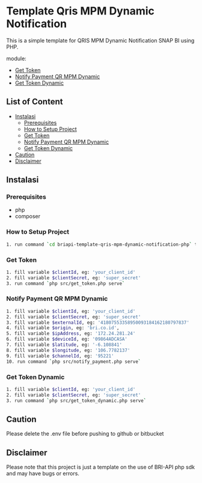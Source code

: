 # Template Qris MPM Dynamic Notification

This is a simple template for QRIS MPM Dynamic Notification SNAP BI using PHP.

module:
- [Get Token](https://developers.bri.co.id/en/docs/qris-merchant-presented-mode-mpm-dinamis-notification-v11)
- [Notify Payment QR MPM Dynamic](https://developers.bri.co.id/en/docs/qris-merchant-presented-mode-mpm-dinamis-notification-v11)
- [Get Token Dynamic](https://developers.bri.co.id/en/docs/qris-merchant-presented-mode-mpm-dinamis-notification-v11)

## List of Content
- [Instalasi](#instalasi)
  - [Prerequisites](#prerequisites)
  - [How to Setup Project](#how-to-setup-project)
  - [Get Token](#get-token)
  - [Notify Payment QR MPM Dynamic](#interbank-transfer-transfer)
  - [Get Token Dynamic](#intrabank-transfer-inquiry)
- [Caution](#caution)
- [Disclaimer](#disclaimer)

## Instalasi

### Prerequisites
- php
- composer

### How to Setup Project

```bash
1. run command `cd briapi-template-qris-mpm-dynamic-notification-php` to change directory
```

### Get Token
```bash
1. fill variable $clientId, eg: 'your_client_id'
2. fill variable $clientSecret, eg: 'super_secret'
3. run command `php src/get_token.php serve`
```

### Notify Payment QR MPM Dynamic
```bash
1. fill variable $clientId, eg: 'your_client_id'
2. fill variable $clientSecret, eg: 'super_secret'
3. fill variable $externalId, eg: '41807553358950093184162180797837'
4. fill variable $origin, eg: 'bri.co.id',
5. fill variable $ipAddress, eg: '172.24.281.24'
6. fill variable $deviceId, eg: '09864ADCASA'
7. fill variable $latitude, eg: '-6.108841'
8. fill variable $longitude, eg: '106.7782137'
9. fill variable $channelId, eg: '95221'
10. run command `php src/notify_payment.php serve`
```

### Get Token Dynamic
```bash
1. fill variable $clientId, eg: 'your_client_id'
2. fill variable $clientSecret, eg: 'super_secret'
3. run command `php src/get_token_dynamic.php serve`
```

## Caution

Please delete the .env file before pushing to github or bitbucket

## Disclaimer

Please note that this project is just a template on the use of BRI-API php sdk and may have bugs or errors.
